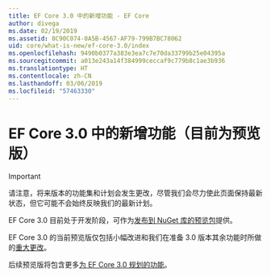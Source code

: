 ```yaml
---
title: EF Core 3.0 中的新增功能 - EF Core
author: divega
ms.date: 02/19/2019
ms.assetid: 8C90C074-0A5B-4567-AF79-799B7BC78062
uid: core/what-is-new/ef-core-3.0/index
ms.openlocfilehash: 9490b0377a383e3ea7c7e70da33799b25e04395a
ms.sourcegitcommit: a013e243a14f384999ceccaf9c779b8c1ae3b936
ms.translationtype: HT
ms.contentlocale: zh-CN
ms.lasthandoff: 03/06/2019
ms.locfileid: "57463330"
---
```

# <a name="what-is-new-in-ef-core-30-currently-in-preview"></a>EF Core 3.0 中的新增功能（目前为预览版）

> [!IMPORTANT]
> 请注意，将来版本的功能集和计划会发生更改，尽管我们会尽力使此页面保持最新状态，但它可能不会始终反映我们的最新计划。

EF Core 3.0 目前处于开发阶段，可作为[发布到 NuGet 库的预览包](https://www.nuget.org/packages/Microsoft.EntityFrameworkCore/)提供。 

EF Core 3.0 的当前预览版仅包括小幅改进和我们在准备 3.0 版本其余功能时所做的[重大更改](xref:core/what-is-new/ef-core-3.0/breaking-changes)。 

后续预览版将包含更多[为 EF Core 3.0 规划的功能](xref:core/what-is-new/ef-core-3.0/features)。